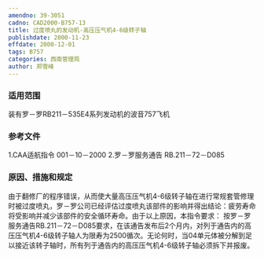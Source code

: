 ```yaml
---
amendno: 39-3051
cadno: CAD2000-B757-13
title: 过度喷丸的发动机-高压压气机4-6级转子轴
publishdate: 2000-11-23
effdate: 2000-12-01
tags: B757
categories: 西南管理局
author: 郑雪峰
---
```


### 适用范围 
装有罗－罗RB211－535E4系列发动机的波音757飞机

<!--more-->
### 参考文件
1.CAA适航指令 
001－10－2000 
2.罗－罗服务通告 
RB.211－72－D085

### 原因、措施和规定 
由于翻修厂的程序错误，从而使大量高压压气机4-6级转子轴在进行常规套管修理时被过度喷丸，罗－罗公司已经评估过度喷丸该部件的影响并得出结论：疲劳寿命将受影响并减少该部件的安全循环寿命。由于以上原因，本指令要求： 
按罗－罗服务通告RB.211－72－D085要求，在该通告发布后2个月内，对列于通告内的高压压气机4-6级转子轴人为限寿为2500循次。无论何时，当04单元体被分解到足以接近该转子轴时，所有列于通告内的高压压气机4-6级转子轴必须拆下并报废。
